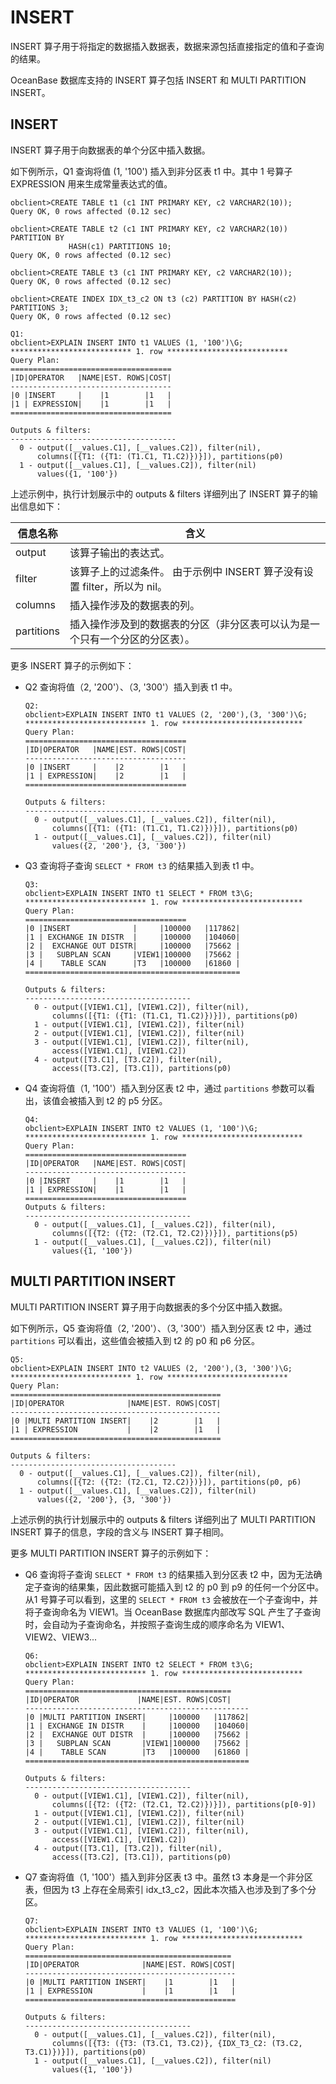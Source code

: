 INSERT 
===========================

INSERT 算子用于将指定的数据插入数据表，数据来源包括直接指定的值和子查询的结果。

OceanBase 数据库支持的 INSERT 算子包括 INSERT 和 MULTI PARTITION INSERT。

INSERT 
---------------------------

INSERT 算子用于向数据表的单个分区中插入数据。

如下例所示，Q1 查询将值 (1, '100') 插入到非分区表 t1 中。其中 1 号算子 EXPRESSION 用来生成常量表达式的值。

    obclient>CREATE TABLE t1 (c1 INT PRIMARY KEY, c2 VARCHAR2(10));
    Query OK, 0 rows affected (0.12 sec)
    
    obclient>CREATE TABLE t2 (c1 INT PRIMARY KEY, c2 VARCHAR2(10)) PARTITION BY 
                 HASH(c1) PARTITIONS 10;
    Query OK, 0 rows affected (0.12 sec)
    
    obclient>CREATE TABLE t3 (c1 INT PRIMARY KEY, c2 VARCHAR2(10));
    Query OK, 0 rows affected (0.12 sec)
    
    obclient>CREATE INDEX IDX_t3_c2 ON t3 (c2) PARTITION BY HASH(c2) PARTITIONS 3;
    Query OK, 0 rows affected (0.12 sec)
    
    Q1: 
    obclient>EXPLAIN INSERT INTO t1 VALUES (1, '100')\G;
    *************************** 1. row ***************************
    Query Plan:
    ====================================
    |ID|OPERATOR   |NAME|EST. ROWS|COST|
    ------------------------------------
    |0 |INSERT     |    |1        |1   |
    |1 | EXPRESSION|    |1        |1   |
    ====================================
    
    Outputs & filters:
    -------------------------------------
      0 - output([__values.C1], [__values.C2]), filter(nil),
          columns([{T1: ({T1: (T1.C1, T1.C2)})}]), partitions(p0)
      1 - output([__values.C1], [__values.C2]), filter(nil)
          values({1, '100'})



上述示例中，执行计划展示中的 outputs \& filters 详细列出了 INSERT 算子的输出信息如下：


|  **信息名称**  |                             **含义**                             |
|------------|----------------------------------------------------------------|
| output     | 该算子输出的表达式。                                                     |
| filter     | 该算子上的过滤条件。 由于示例中 INSERT 算子没有设置 filter，所以为 nil。 |
| columns    | 插入操作涉及的数据表的列。                                                  |
| partitions | 插入操作涉及到的数据表的分区（非分区表可以认为是一个只有一个分区的分区表）。                         |



更多 INSERT 算子的示例如下：

* Q2 查询将值（2, '200'）、（3, '300'）插入到表 t1 中。

      Q2: 
      obclient>EXPLAIN INSERT INTO t1 VALUES (2, '200'),(3, '300')\G;
      *************************** 1. row ***************************
      Query Plan:
      ====================================
      |ID|OPERATOR   |NAME|EST. ROWS|COST|
      ------------------------------------
      |0 |INSERT     |    |2        |1   |
      |1 | EXPRESSION|    |2        |1   |
      ====================================
      
      Outputs & filters:
      -------------------------------------
        0 - output([__values.C1], [__values.C2]), filter(nil),
            columns([{T1: ({T1: (T1.C1, T1.C2)})}]), partitions(p0)
        1 - output([__values.C1], [__values.C2]), filter(nil)
            values({2, '200'}, {3, '300'})

  

* Q3 查询将子查询 `SELECT * FROM t3` 的结果插入到表 t1 中。

      Q3: 
      obclient>EXPLAIN INSERT INTO t1 SELECT * FROM t3\G;
      *************************** 1. row ***************************
      Query Plan:
      ====================================
      |0 |INSERT              |     |100000   |117862|
      |1 | EXCHANGE IN DISTR  |     |100000   |104060|
      |2 |  EXCHANGE OUT DISTR|     |100000   |75662 |
      |3 |   SUBPLAN SCAN     |VIEW1|100000   |75662 |
      |4 |    TABLE SCAN      |T3   |100000   |61860 |
      ================================================
      
      Outputs & filters:
      -------------------------------------
        0 - output([VIEW1.C1], [VIEW1.C2]), filter(nil),
            columns([{T1: ({T1: (T1.C1, T1.C2)})}]), partitions(p0)
        1 - output([VIEW1.C1], [VIEW1.C2]), filter(nil)
        2 - output([VIEW1.C1], [VIEW1.C2]), filter(nil)
        3 - output([VIEW1.C1], [VIEW1.C2]), filter(nil),
            access([VIEW1.C1], [VIEW1.C2])
        4 - output([T3.C1], [T3.C2]), filter(nil),
            access([T3.C2], [T3.C1]), partitions(p0)

  

* Q4 查询将值（1, '100'）插入到分区表 t2 中，通过 `partitions` 参数可以看出，该值会被插入到 t2 的 p5 分区。

      Q4: 
      obclient>EXPLAIN INSERT INTO t2 VALUES (1, '100')\G;
      *************************** 1. row ***************************
      Query Plan:
      ====================================
      |ID|OPERATOR   |NAME|EST. ROWS|COST|
      ------------------------------------
      |0 |INSERT     |    |1        |1   |
      |1 | EXPRESSION|    |1        |1   |
      ====================================
      Outputs & filters:
      -------------------------------------
        0 - output([__values.C1], [__values.C2]), filter(nil),
            columns([{T2: ({T2: (T2.C1, T2.C2)})}]), partitions(p5)
        1 - output([__values.C1], [__values.C2]), filter(nil)
            values({1, '100'})

  




MULTI PARTITION INSERT 
-------------------------------------------

MULTI PARTITION INSERT 算子用于向数据表的多个分区中插入数据。

如下例所示，Q5 查询将值（2, '200'）、（3, '300'）插入到分区表 t2 中，通过 `partitions` 可以看出，这些值会被插入到 t2 的 p0 和 p6 分区。

    Q5: 
    obclient>EXPLAIN INSERT INTO t2 VALUES (2, '200'),(3, '300')\G;
    *************************** 1. row ***************************
    Query Plan:
    ===============================================
    |ID|OPERATOR              |NAME|EST. ROWS|COST|
    -----------------------------------------------
    |0 |MULTI PARTITION INSERT|    |2        |1   |
    |1 | EXPRESSION           |    |2        |1   |
    ===============================================
    
    Outputs & filters:
    -------------------------------------
      0 - output([__values.C1], [__values.C2]), filter(nil),
          columns([{T2: ({T2: (T2.C1, T2.C2)})}]), partitions(p0, p6)
      1 - output([__values.C1], [__values.C2]), filter(nil)
          values({2, '200'}, {3, '300'})



上述示例的执行计划展示中的 outputs \& filters 详细列出了 MULTI PARTITION INSERT 算子的信息，字段的含义与 INSERT 算子相同。

更多 MULTI PARTITION INSERT 算子的示例如下：

* Q6 查询将子查询 `SELECT * FROM t3` 的结果插入到分区表 t2 中，因为无法确定子查询的结果集，因此数据可能插入到 t2 的 p0 到 p9 的任何一个分区中。从1 号算子可以看到，这里的 `SELECT * FROM t3` 会被放在一个子查询中，并将子查询命名为 VIEW1。当 OceanBase 数据库内部改写 SQL 产生了子查询时，会自动为子查询命名，并按照子查询生成的顺序命名为 VIEW1、VIEW2、VIEW3...

      Q6: 
      obclient>EXPLAIN INSERT INTO t2 SELECT * FROM t3\G;
      *************************** 1. row ***************************
      Query Plan:
      ==============================================
      |ID|OPERATOR             |NAME|EST. ROWS|COST|
      --------------------------------------------------
      |0 |MULTI PARTITION INSERT|     |100000   |117862|
      |1 | EXCHANGE IN DISTR    |     |100000   |104060|
      |2 |  EXCHANGE OUT DISTR  |     |100000   |75662 |
      |3 |   SUBPLAN SCAN       |VIEW1|100000   |75662 |
      |4 |    TABLE SCAN        |T3   |100000   |61860 |
      ==================================================
      
      Outputs & filters:
      -------------------------------------
        0 - output([VIEW1.C1], [VIEW1.C2]), filter(nil),
            columns([{T2: ({T2: (T2.C1, T2.C2)})}]), partitions(p[0-9])
        1 - output([VIEW1.C1], [VIEW1.C2]), filter(nil)
        2 - output([VIEW1.C1], [VIEW1.C2]), filter(nil)
        3 - output([VIEW1.C1], [VIEW1.C2]), filter(nil),
            access([VIEW1.C1], [VIEW1.C2])
        4 - output([T3.C1], [T3.C2]), filter(nil),
            access([T3.C2], [T3.C1]), partitions(p0)

  

* Q7 查询将值（1, '100'）插入到非分区表 t3 中。虽然 t3 本身是一个非分区表，但因为 t3 上存在全局索引 idx_t3_c2，因此本次插入也涉及到了多个分区。

      Q7: 
      obclient>EXPLAIN INSERT INTO t3 VALUES (1, '100')\G;
      *************************** 1. row ***************************
      Query Plan:
      ==============================================
      |ID|OPERATOR              |NAME|EST. ROWS|COST|
      -----------------------------------------------
      |0 |MULTI PARTITION INSERT|    |1        |1   |
      |1 | EXPRESSION           |    |1        |1   |
      ===============================================
      
      Outputs & filters:
      -------------------------------------
        0 - output([__values.C1], [__values.C2]), filter(nil),
            columns([{T3: ({T3: (T3.C1, T3.C2)}, {IDX_T3_C2: (T3.C2, T3.C1)})}]), partitions(p0)
        1 - output([__values.C1], [__values.C2]), filter(nil)
            values({1, '100'})

  



